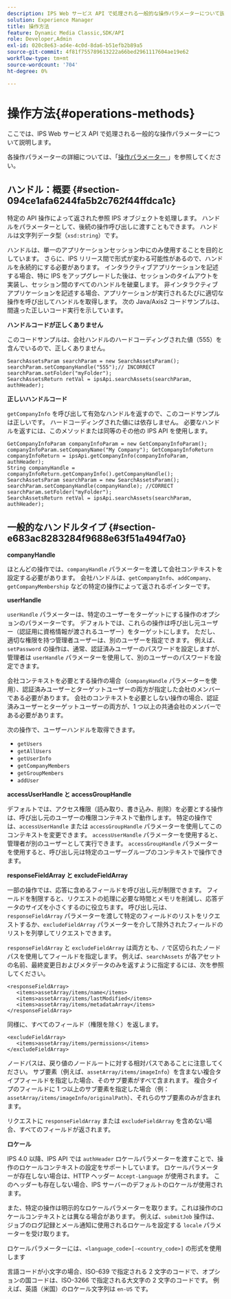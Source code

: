 ```yaml
---
description: IPS Web サービス API で処理される一般的な操作パラメーターについて説明します。
solution: Experience Manager
title: 操作方法
feature: Dynamic Media Classic,SDK/API
role: Developer,Admin
exl-id: 020c8e63-ad4e-4c0d-8da6-b51efb2b89a5
source-git-commit: 4f81f755789613222a66bed2961117604ae19e62
workflow-type: tm+mt
source-wordcount: '704'
ht-degree: 0%

---
```


# 操作方法{#operations-methods}

ここでは、IPS Web サービス API で処理される一般的な操作パラメーターについて説明します。

各操作パラメーターの詳細については、「[&#x200B; 操作パラメーター &#x200B;](/help/aem-ips-api/operations/c-operations-intro/c-methods/c-methods.md)」を参照してください。

## ハンドル：概要 {#section-094ce1afa6244fa5b2c762f44ffdca1c}

特定の API 操作によって返された参照 IPS オブジェクトを処理します。 ハンドルをパラメーターとして、後続の操作呼び出しに渡すこともできます。 ハンドルは文字列データ型（`xsd:string`）です。

ハンドルは、単一のアプリケーションセッション中にのみ使用することを目的としています。 さらに、IPS リリース間で形式が変わる可能性があるので、ハンドルを永続的にする必要があります。 インタラクティブアプリケーションを記述する場合、特に IPS をアップグレードした後は、セッションのタイムアウトを実装し、セッション間のすべてのハンドルを破棄します。 非インタラクティブアプリケーションを記述する場合、アプリケーションが実行されるたびに適切な操作を呼び出してハンドルを取得します。 次の Java/Axis2 コードサンプルは、間違った正しいコード実行を示しています。

**ハンドルコードが正しくありません**

このコードサンプルは、会社ハンドルのハードコーディングされた値（555）を含んでいるので、正しくありません。

```
SearchAssetsParam searchParam = new SearchAssetsParam(); searchParam.setCompanyHandle("555");// INCORRECT 
searchParam.setFolder("myFolder"); 
SearchAssetsReturn retVal = ipsApi.searchAssets(searchParam, authHeader);
```

**正しいハンドルコード**

`getCompanyInfo` を呼び出して有効なハンドルを返すので、このコードサンプルは正しいです。 ハードコーディングされた値には依存しません。 必要なハンドルを返すには、このメソッドまたは同等のその他の IPS API を使用します。

```
GetCompanyInfoParam companyInfoParam = new GetCompanyInfoParam(); 
companyInfoParam.setCompanyName("My Company"); GetCompanyInfoReturn companyInfoReturn = ipsApi.getCompanyInfo(companyInfoParam, authHeader); 
String companyHandle = companyInfoReturn.getCompanyInfo().getCompanyHandle(); 
SearchAssetsParam searchParam = new SearchAssetsParam(); searchParam.setCompanyHandle(companyHandle); //CORRECT 
searchParam.setFolder("myFolder"); 
SearchAssetsReturn retVal = ipsApi.searchAssets(searchParam, authHeader);
```

## 一般的なハンドルタイプ {#section-e683ac8283284f9688e63f51a494f7a0}

**companyHandle**

ほとんどの操作では、`companyHandle` パラメーターを渡して会社コンテキストを設定する必要があります。 会社ハンドルは、`getCompanyInfo`、`addCompany`、`getCompanyMembership` などの特定の操作によって返されるポインターです。

**userHandle**

`userHandle` パラメーターは、特定のユーザーをターゲットにする操作のオプションのパラメーターです。 デフォルトでは、これらの操作は呼び出し元ユーザー（認証用に資格情報が渡されるユーザー）をターゲットにします。 ただし、適切な権限を持つ管理者ユーザーは、別のユーザーを指定できます。 例えば、`setPassword` の操作は、通常、認証済みユーザーのパスワードを設定しますが、管理者は `userHandle` パラメーターを使用して、別のユーザーのパスワードを設定できます。

会社コンテキストを必要とする操作の場合（`companyHandle` パラメーターを使用）、認証済みユーザーとターゲットユーザーの両方が指定した会社のメンバーである必要があります。 会社のコンテキストを必要としない操作の場合、認証済みユーザーとターゲットユーザーの両方が、1 つ以上の共通会社のメンバーである必要があります。

次の操作で、ユーザーハンドルを取得できます。

* `getUsers`
* `getAllUsers`
* `getUserInfo`
* `getCompanyMembers`
* `getGroupMembers`
* `addUser`

**accessUserHandle と accessGroupHandle**

デフォルトでは、アクセス権限（読み取り、書き込み、削除）を必要とする操作は、呼び出し元のユーザーの権限コンテキストで動作します。 特定の操作では、`accessUserHandle` または `accessGroupHandle` パラメーターを使用してこのコンテキストを変更できます。 `accessUserHandle` パラメーターを使用すると、管理者が別のユーザーとして実行できます。 `accessGroupHandle` パラメーターを使用すると、呼び出し元は特定のユーザーグループのコンテキストで操作できます。

**responseFieldArray と excludeFieldArray**

一部の操作では、応答に含めるフィールドを呼び出し元が制限できます。 フィールドを制限すると、リクエストの処理に必要な時間とメモリを削減し、応答データのサイズを小さくするのに役立ちます。 呼び出し元は、`responseFieldArray` パラメーターを渡して特定のフィールドのリストをリクエストするか、`excludeFieldArray` パラメーターを介して除外されたフィールドのリストを列挙してリクエストできます。

`responseFieldArray` と `excludeFieldArray` は両方とも、`/` で区切られたノードパスを使用してフィールドを指定します。 例えば、`searchAssets` が各アセットの名前、最終変更日およびメタデータのみを返すように指定するには、次を参照してください。

```
<responseFieldArray> 
   <items>assetArray/items/name</items> 
   <items>assetArray/items/lastModified</items> 
   <items>assetArray/items/metadataArray</items> 
</responseFieldArray>
```

同様に、すべてのフィールド（権限を除く）を返します。

```
<excludeFieldArray> 
   <items>assetArray/items/permissions</items> 
</excludeFieldArray>
```

ノードパスは、戻り値のノードルートに対する相対パスであることに注意してください。 サブ要素（例えば、`assetArray/items/imageInfo`）を含まない複合タイプフィールドを指定した場合、そのサブ要素がすべて含まれます。 複合タイプのフィールドに 1 つ以上のサブ要素を指定した場合（例：`assetArray/items/imageInfo/originalPath`）、それらのサブ要素のみが含まれます。

リクエストに `responseFieldArray` または `excludeFieldArray` を含めない場合、すべてのフィールドが返されます。

**ロケール**

IPS 4.0 以降、IPS API では `authHeader` ロケールパラメーターを渡すことで、操作のロケールコンテキストの設定をサポートしています。 ロケールパラメーターが存在しない場合は、HTTP ヘッダー `Accept-Language` が使用されます。 このヘッダーも存在しない場合、IPS サーバーのデフォルトのロケールが使用されます。

また、特定の操作は明示的なロケールパラメーターを取ります。これは操作のロケールコンテキストとは異なる場合があります。 例えば、`submitJob` 操作は、ジョブのログ記録とメール通知に使用されるロケールを設定する `locale` パラメーターを受け取ります。

ロケールパラメーターには、`<language_code>[-<country_code>]` の形式を使用します

言語コードが小文字の場合、ISO-639 で指定される 2 文字のコードで、オプションの国コードは、ISO-3266 で指定される大文字の 2 文字のコードです。 例えば、英語（米国）のロケール文字列は `en-US` です。
